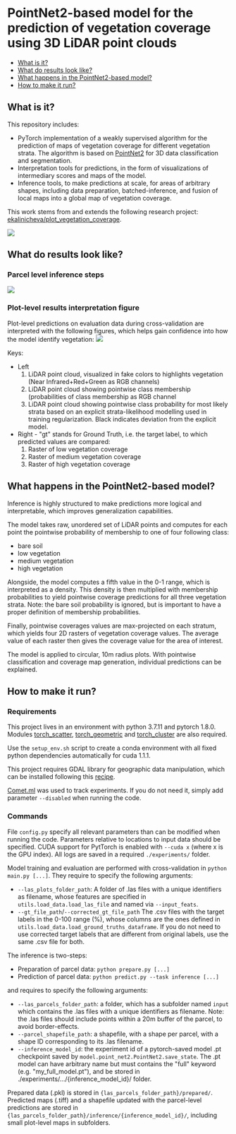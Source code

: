 # PointNet2-based model for the prediction of vegetation coverage using 3D LiDAR point clouds

  * [What is it?](#what-is-it-)
  * [What do results look like?](#what-do-results-look-like-)
  * [What happens in the PointNet2-based model?](#what-happens-in-the-pointnet2-based-model-)
  * [How to make it run?](#how-to-make-it-run-)


## What is it?
This repository includes:
- PyTorch implementation of a weakly supervised algorithm for the prediction of maps of vegetation coverage for different vegetation strata. The algorithm is based on [PointNet2](https://arxiv.org/abs/1706.02413) for 3D data classification and segmentation.
- Interpretation tools for predictions, in the form of visualizations of intermediary scores and maps of the model.
- Inference tools, to make predictions at scale, for areas of arbitrary shapes, including data preparation, batched-inference, and fusion of local maps into a global map of vegetation coverage. 

This work stems from and extends the following research project: [ekalinicheva/plot_vegetation_coverage](https://github.com/ekalinicheva/plot_vegetation_coverage).

![](img/3_stratum.png)

## What do results look like?

### Parcel level inference steps

![](img/parcel_inference_steps.png)

### Plot-level results interpretation figure
Plot-level predictions on evaluation data during cross-validation are interpreted with the following figures, which helps gain confidence into how the model identify vegetation:
![](img/example_result.png)

Keys:
- Left
  1. LiDAR point cloud, visualized in fake colors to highlights vegetation (Near Infrared+Red+Green as RGB channels)
  2. LiDAR point cloud showing pointwise class membership (probabilities of class membership as RGB channel
  3. LiDAR point cloud showing pointwise class probability for most likely strata based on an explicit strata-likelihood modelling used in training regularization. Black indicates deviation from the explicit model.
- Right - "gt" stands for Ground Truth, i.e. the target label, to which predicted values are compared:
  1. Raster of low vegetation coverage
  2. Raster of medium vegetation coverage
  3. Raster of high vegetation coverage

## What happens in the PointNet2-based model?

Inference is highly structured to make predictions more logical and interpretable, which improves generalization capabilities. 

The model takes raw, unordered set of LiDAR points and computes for each point the pointwise probability of membership to one of four following class:
- bare soil
- low vegetation
- medium vegetation
- high vegetation

Alongside, the model computes a fifth value in the 0-1 range, which is interpreted as a density. This density is then multiplied with membership probabilities to yield pointwise coverage predictions for all three vegetation strata. Note: the bare soil probability is ignored, but is important to have a proper definition of membership probabilities. 

Finally, pointwise coverages values are max-projected on each stratum, which yields four 2D rasters of vegetation coverage values. The average value of each raster then gives the coverage value for the area of interest.

The model is applied to circular, 10m radius plots. With pointwise classification and coverage map generation, individual predictions can be explained.

## How to make it run?

### Requirements
This project lives in an environment with python 3.7.11 and pytorch 1.8.0. Modules [torch_scatter](https://github.com/rusty1s/pytorch_scatter), [torch_geometric](https://github.com/rusty1s/pytorch_geometric) and [torch_cluster](https://github.com/rusty1s/pytorch_cluster) are also required.

Use the `setup_env.sh` script to create a conda environment with all fixed python dependencies automatically for cuda 1.1.1.

This project requires GDAL library for geographic data manipulation, which can be installed following this [recipe](https://mothergeo-py.readthedocs.io/en/latest/development/how-to/gdal-ubuntu-pkg.html).

[Comet.ml](comet.ml) was used to track experiments. If you do not need it, simply add parameter `--disabled` when running the code.

### Commands

File `config.py` specify all relevant parameters than can be modified when running the code. Parameters relative to locations to input data should be specified. CUDA support for PytTorch is enabled with `--cuda x` (where x is the GPU index). All logs are saved in a required `./experiments/` folder.

Model training and evaluation are performed with cross-validation in `python main.py [...]`. They require to specify the following arguments:
- `--las_plots_folder_path`: A folder of .las files with a unique identifiers as filename, whose features are specified in `utils.load_data.load_las_file` and named via `--input_feats`.
- `--gt_file_path`/`--corrected_gt_file_path` The .csv files with the target labels in the 0-100 range (%), whose columns are the ones defined in `utils.load_data.load_ground_truths_dataframe`. If you do not need to use corrected target labels that are different from original labels, use the same .csv file for both. 

The inference is two-steps:
  - Preparation of parcel data: `python prepare.py [...]`
  - Prediction of parcel data: `python predict.py --task inference [...]`

and requires to specify the following arguments:
- `--las_parcels_folder_path`: a folder, which has a subfolder named `input` which contains the .las files with a unique identifiers as filename. Note: the .las files should include points within a 20m buffer of the parcel, to avoid border-effects.
- `--parcel_shapefile_path`: a shapefile, with a shape per parcel, with a shape ID corresponding to its .las filename.
- `--inference_model_id`: the experiment id of a pytorch-saved model .pt checkpoint saved by `model.point_net2.PointNet2.save_state`. The .pt model can have arbitrary name but must contains the "full" keyword (e.g. "my_full_model.pt"), and be stored in ./experiments/.../{inference_model_id}/ folder.  

Prepared data (.pkl) is stored in `{las_parcels_folder_path}/prepared/`. Predicted maps (.tiff) and a shapefile updated with the parcel-level predictions are stored in `{las_parcels_folder_path}/inference/{inference_model_id}/`, including small plot-level maps in subfolders.

